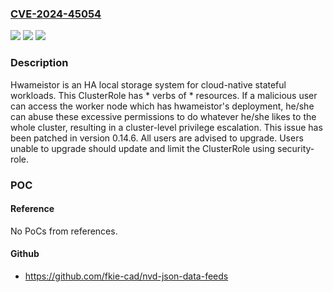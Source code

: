### [CVE-2024-45054](https://cve.mitre.org/cgi-bin/cvename.cgi?name=CVE-2024-45054)
![](https://img.shields.io/static/v1?label=Product&message=hwameistor&color=blue)
![](https://img.shields.io/static/v1?label=Version&message=%3D%20%3C%200.14.6%20&color=brighgreen)
![](https://img.shields.io/static/v1?label=Vulnerability&message=CWE-200%3A%20Exposure%20of%20Sensitive%20Information%20to%20an%20Unauthorized%20Actor&color=brighgreen)

### Description

Hwameistor is an HA local storage system for cloud-native stateful workloads. This ClusterRole has * verbs of * resources. If a malicious user can access the worker node which has hwameistor's deployment, he/she can abuse these excessive permissions to do whatever he/she likes to the whole cluster, resulting in a cluster-level privilege escalation. This issue has been patched in version 0.14.6. All users are advised to upgrade. Users unable to upgrade should update and limit the ClusterRole using security-role.

### POC

#### Reference
No PoCs from references.

#### Github
- https://github.com/fkie-cad/nvd-json-data-feeds

